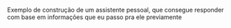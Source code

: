 Exemplo de construção de um assistente pessoal, que consegue responder com base em informações que eu passo pra ele previamente

